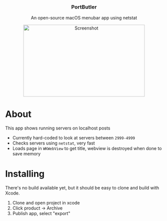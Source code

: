 <p align="center">
  <h3 align="center">PortButler</h3>
  <p align="center">An open-source macOS menubar app using netstat</p>
</p>
<p align="center">
  <img align="center" width="387.5px" height="230px" alt="Screenshot" src="https://github.com/albinekb/PortButler/raw/master/.github/preview.png" />
</p>

# About

This app shows running servers on localhost posts

- Currently hard-coded to look at servers between `2999-4999`
- Checks servers using `netstat`, very fast
- Loads page in `WKWebView` to get title, webview is destroyed when done to save memory

# Installing

There's no build available yet, but it should be easy to clone and build with Xcode.

1. Clone and open project in xcode
1. Click product -> Archive
1. Publish app, select "export"
